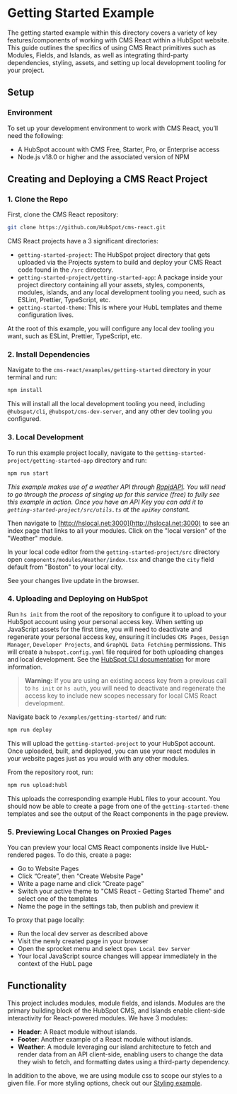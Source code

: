 # Getting Started Example

The getting started example within this directory covers a variety of key features/components of working with CMS React within a HubSpot website. This guide outlines the specifics of using CMS React primitives such as Modules, Fields, and Islands, as well as integrating third-party dependencies, styling, assets, and setting up local development tooling for your project.

## Setup

### Environment

To set up your development environment to work with CMS React, you’ll need the following:

- A HubSpot account with CMS Free, Starter, Pro, or Enterprise access
- Node.js v18.0 or higher and the associated version of NPM

## Creating and Deploying a CMS React Project

### 1. Clone the Repo

First, clone the CMS React repository:

```bash
git clone https://github.com/HubSpot/cms-react.git
```

CMS React projects have a 3 significant directories:

- `getting-started-project`: The HubSpot project directory that gets uploaded via the Projects system to build and deploy your CMS React code found in the `/src` directory.
- `getting-started-project/getting-started-app`: A package inside your project directory containing all your assets, styles, components, modules, islands, and any local development tooling you need, such as ESLint, Prettier, TypeScript, etc.
- `getting-started-theme`: This is where your HubL templates and theme configuration lives.

At the root of this example, you will configure any local dev tooling you want, such as ESLint, Prettier, TypeScript, etc.

### 2. Install Dependencies

Navigate to the `cms-react/examples/getting-started` directory in your terminal and run:

```bash
npm install
```

This will install all the local development tooling you need, including `@hubspot/cli`, `@hubspot/cms-dev-server`, and any other dev tooling you configured.

### 3. Local Development

To run this example project locally, navigate to the `getting-started-project/getting-started-app` directory and run:

```bash
npm run start
```

*This example makes use of a weather API through [RapidAPI](https://rapidapi.com/search?term=weatherapi-com&sortBy=ByRelevance). You will need to go through the process of singing up for this service (free) to fully see this example in action. Once you have an API Key you can add it to `getting-started-project/src/utils.ts` at the `apiKey` constant.*

Then navigate to [http://hslocal.net:3000](http://hslocal.net:3000) to see an index page that links to all your modules. Click on the "local version" of the "Weather" module.

In your local code editor from the `getting-started-project/src` directory open `components/modules/Weather/index.tsx` and change the `city` field default from "Boston" to your local city.

See your changes live update in the browser.

### 4. Uploading and Deploying on HubSpot

Run `hs init` from the root of the repository to configure it to upload to your HubSpot account using your personal access key. When setting up JavaScript assets for the first time, you will need to deactivate and regenerate your personal access key, ensuring it includes `CMS Pages`, `Design Manager`, `Developer Projects`, and `GraphQL Data Fetching` permissions. This will create a `hubspot.config.yaml` file required for both uploading changes and local development. See the [HubSpot CLI documentation](https://developers.hubspot.com/docs/cms/guides/getting-started-with-local-development) for more information.

> **Warning:** If you are using an existing access key from a previous call to `hs init` or `hs auth`, you will need to deactivate and regenerate the access key to include new scopes necessary for local CMS React development.

Navigate back to `/examples/getting-started/` and run:

```bash
npm run deploy
```

This will upload the `getting-started-project` to your HubSpot account. Once uploaded, built, and deployed, you can use your react modules in your website pages just as you would with any other modules.

From the repository root, run:

```bash
npm run upload:hubl
```

This uploads the corresponding example HubL files to your account. You should now be able to create a page from one of the `getting-started-theme` templates and see the output of the React components in the page preview.

### 5. Previewing Local Changes on Proxied Pages

You can preview your local CMS React components inside live HubL-rendered pages. To do this, create a page:

- Go to Website Pages
- Click “Create”, then “Create Website Page"
- Write a page name and click “Create page”
- Switch your active theme to "CMS React - Getting Started Theme" and select one of the templates
- Name the page in the settings tab, then publish and preview it

To proxy that page locally:

- Run the local dev server as described above
- Visit the newly created page in your browser
- Open the sprocket menu and select `Open Local Dev Server`
- Your local JavaScript source changes will appear immediately in the context of the HubL page

## Functionality

This project includes modules, module fields, and islands. Modules are the primary building block of the HubSpot CMS, and Islands enable client-side interactivity for React-powered modules. We have 3 modules:

- **Header**: A React module without islands.
- **Footer**: Another example of a React module without islands.
- **Weather**: A module leveraging our island architecture to fetch and render data from an API client-side, enabling users to change the data they wish to fetch, and formatting dates using a third-party dependency.

In addition to the above, we are using module css to scope our styles to a given file. For more styling options, check out our [Styling example](https://github.com/HubSpot/cms-react/tree/main/examples/styling).

